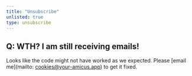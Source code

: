 ```yaml
---
title: "Unsubscribe"
unlisted: true
type: unsubscribe
---
```

## Q: WTH? I am still receiving emails!

Looks like the code might not have worked as we expected. 
Please [email me](mailto: cookies@your-amicus.app) to get it fixed.